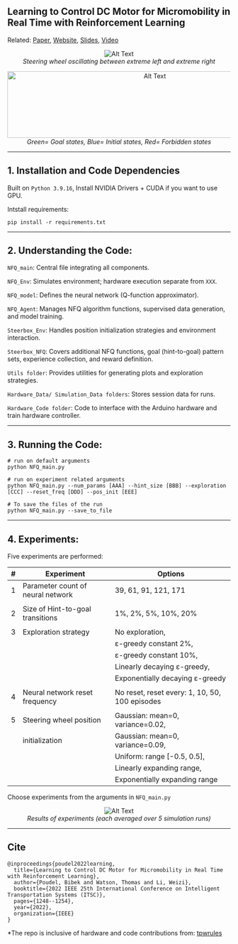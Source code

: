 ## Learning to Control DC Motor for Micromobility in Real Time with Reinforcement Learning

Related: [Paper](https://arxiv.org/abs/2108.00138),  [Website](https://stars-cs.github.io/projects/2022-06-poudel2022nfq),  [Slides](https://raw.githubusercontent.com/poudel-bibek/poudel-bibek.github.io/main/hosted_files/Other_files/NFQ_Golf_Cart.pdf), [Video](https://www.youtube.com/watch?v=TgZS54wQ3ss)


<p align="center">
  <img src="https://github.com/poudel-bibek/NFQ_Golf_Cart/blob/main/site_assets/oscillate_small.gif?raw=true" alt="Alt Text">
  <br>
  <i>Steering wheel oscillating between extreme left and extreme right</i>
</p>

<p align="center">
  <img src="https://github.com/poudel-bibek/NFQ_Golf_Cart/blob/main/site_assets/various_states.png?raw=true" width="650" height="150" alt="Alt Text">
  <br>
  <i>Green= Goal states, Blue= Initial states, Red= Forbidden states</i>
</p>

------
## 1. Installation and Code Dependencies

Built on `Python 3.9.16`, Install NVIDIA Drivers + CUDA if you want to use GPU.

Intstall requirements:

```
pip install -r requirements.txt 
```

------
## 2. Understanding the Code:

`NFQ_main`: Central file integrating all components.

`NFQ_Env`: Simulates environment; hardware execution separate from `XXX`.

`NFQ_model`: Defines the neural network (Q-function approximator).

`NFQ_Agent`: Manages NFQ algorithm functions, supervised data generation, and model training.

`Steerbox_Env`: Handles position initialization strategies and environment interaction.

`Steerbox_NFQ`: Covers additional NFQ functions, goal (hint-to-goal) pattern sets, experience collection, and reward definition.

`Utils folder`: Provides utilities for generating plots and exploration strategies.

`Hardware_Data/ Simulation_Data folders`: Stores session data for runs.

`Hardware_Code folder`: Code to interface with the Arduino hardware and train hardware controller.   

------
## 3. Running the Code:

```
# run on default arguments
python NFQ_main.py 

# run on experiment related arguments
python NFQ_main.py --num_params [AAA] --hint_size [BBB] --exploration [CCC] --reset_freq [DDD] --pos_init [EEE]

# To save the files of the run
python NFQ_main.py --save_to_file
```

------
## 4. Experiments:

Five experiments are performed: 

| # | Experiment                        | Options                                                           |
|---|-----------------------------------|-------------------------------------------------------------------|
| 1 | Parameter count of neural network | 39, 61, 91, 121, 171                                              |
|   |                                   |                                                                   |
| 2 | Size of Hint-to-goal transitions  | 1%, 2%, 5%, 10%, 20%                                              |
|   |                                   |                                                                   |
| 3 | Exploration strategy              | No exploration,                                                   |
|   |                                   | ε-greedy constant 2%,                                            |
|   |                                   | ε-greedy constant 10%,                                            |
|   |                                   | Linearly decaying ε-greedy,                                       |
|   |                                   | Exponentially decaying ε-greedy                                   |
|   |                                   |                                                                   |
| 4 | Neural network reset frequency    | No reset, reset every: 1, 10, 50, 100 episodes                    |
|   |                                   |                                                                   |
| 5 | Steering wheel position           | Gaussian: mean=0, variance=0.02,                                  |
|   | initialization                    | Gaussian: mean=0, variance=0.09,                                  |
|   |                                   | Uniform: range [-0.5, 0.5],                                       |
|   |                                   | Linearly expanding range,                                         |
|   |                                   | Exponentially expanding range                                     |

Choose experiments from the arguments in `NFQ_main.py`

<p align="center">
  <img src="https://github.com/poudel-bibek/NFQ_Golf_Cart/blob/main/site_assets/experiments.png?raw=true" alt="Alt Text">
  <br>
  <i>Results of experiments (each averaged over 5 simulation runs)</i>
</p>

-------
## Cite

```
@inproceedings{poudel2022learning,
  title={Learning to Control DC Motor for Micromobility in Real Time with Reinforcement Learning},
  author={Poudel, Bibek and Watson, Thomas and Li, Weizi},
  booktitle={2022 IEEE 25th International Conference on Intelligent Transportation Systems (ITSC)},
  pages={1248--1254},
  year={2022},
  organization={IEEE}
}
```

*The repo is inclusive of hardware and code contributions from: [tpwrules](https://github.com/tpwrules)
